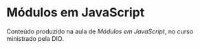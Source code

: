 # Módulos em JavaScript



Conteúdo produzido na aula de *Módulos em JavaScript*, no curso ministrado pela DIO.